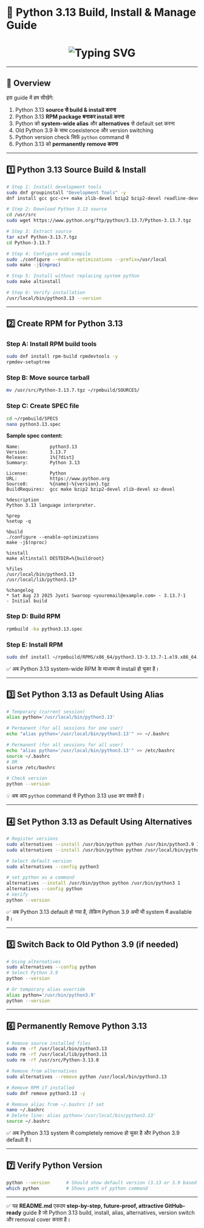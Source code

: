 # 🐍 Python 3.13 Build, Install & Manage Guide

<h1 align="center">
  <img src="https://readme-typing-svg.herokuapp.com?font=Fira+Code&size=28&color=FF5733&center=true&width=600&lines=Python+3.13+Build+%26+Management" alt="Typing SVG">
</h1>

---

## 📌 Overview

इस guide में हम सीखेंगे:

1. Python 3.13 **source से build & install करना**
2. Python 3.13 **RPM package बनाकर install करना**
3. Python को **system-wide alias** और **alternatives** से default set करना
4. Old Python 3.9 के साथ coexistence और version switching
5. Python version check सिर्फ `python` command से
6. Python 3.13 को **permanently remove करना**

---

## 1️⃣ Python 3.13 Source Build & Install

```bash
# Step 1: Install development tools
sudo dnf groupinstall "Development Tools" -y
dnf install gcc gcc-c++ make zlib-devel bzip2 bzip2-devel readline-devel sqlite sqlite-devel tk-devel libffi-devel xz-devel wget curl -y

# Step 2: Download Python 3.13 source
cd /usr/src
sudo wget https://www.python.org/ftp/python/3.13.7/Python-3.13.7.tgz

# Step 3: Extract source
tar xzvf Python-3.13.7.tgz
cd Python-3.13.7

# Step 4: Configure and compile
sudo ./configure --enable-optimizations --prefix=/usr/local
sudo make -j$(nproc)

# Step 5: Install without replacing system python
sudo make altinstall

# Step 6: Verify installation
/usr/local/bin/python3.13 --version
```

---

## 2️⃣ Create RPM for Python 3.13

### Step A: Install RPM build tools

```bash
sudo dnf install rpm-build rpmdevtools -y
rpmdev-setuptree
```

### Step B: Move source tarball

```bash
mv /usr/src/Python-3.13.7.tgz ~/rpmbuild/SOURCES/
```

### Step C: Create SPEC file

```bash
cd ~/rpmbuild/SPECS
nano python3.13.spec
```

**Sample spec content:**

```spec
Name:           python3.13
Version:        3.13.7
Release:        1%{?dist}
Summary:        Python 3.13

License:        Python
URL:            https://www.python.org
Source0:        %{name}-%{version}.tgz
BuildRequires:  gcc make bzip2 bzip2-devel zlib-devel xz-devel

%description
Python 3.13 language interpreter.

%prep
%setup -q

%build
./configure --enable-optimizations
make -j$(nproc)

%install
make altinstall DESTDIR=%{buildroot}

%files
/usr/local/bin/python3.13
/usr/local/lib/python3.13*

%changelog
* Sat Aug 23 2025 Jyoti Swaroop <youremail@example.com> - 3.13.7-1
- Initial build
```

### Step D: Build RPM

```bash
rpmbuild -ba python3.13.spec
```

### Step E: Install RPM

```bash
sudo dnf install ~/rpmbuild/RPMS/x86_64/python3.13-3.13.7-1.el9.x86_64.rpm -y
```

✅ अब Python 3.13 system-wide RPM के माध्यम से install हो चुका है।

---

## 3️⃣ Set Python 3.13 as Default Using Alias

```bash
# Temporary (current session)
alias python='/usr/local/bin/python3.13'

# Permanent (for all sessions for one user)
echo "alias python='/usr/local/bin/python3.13'" >> ~/.bashrc

# Permanent (for all sessions for all user)
echo "alias python='/usr/local/bin/python3.13'" >> /etc/bashrc
source ~/.bashrc
# OR
siurce /etc/bashrc

# Check version
python --version
```

💡 अब आप `python` command से Python 3.13 use कर सकते हैं।

---

## 4️⃣ Set Python 3.13 as Default Using Alternatives

```bash
# Register versions
sudo alternatives --install /usr/bin/python python /usr/bin/python3.9 1
sudo alternatives --install /usr/bin/python python /usr/local/bin/python3.13 2

# Select default version
sudo alternatives --config python3

# set python as a command
alternatives --install /usr/bin/python python /usr/bin/python3 1
alternatives --config python
# Verify
python --version
```

✅ अब Python 3.13 default हो गया है, लेकिन Python 3.9 अभी भी system में available है।

---

## 5️⃣ Switch Back to Old Python 3.9 (if needed)

```bash
# Using alternatives
sudo alternatives --config python
# Select Python 3.9
python --version

# Or temporary alias override
alias python='/usr/bin/python3.9'
python --version
```

---

## 6️⃣ Permanently Remove Python 3.13

```bash
# Remove source installed files
sudo rm -rf /usr/local/bin/python3.13
sudo rm -rf /usr/local/lib/python3.13
sudo rm -rf /usr/src/Python-3.13.0

# Remove from alternatives
sudo alternatives --remove python /usr/local/bin/python3.13

# Remove RPM if installed
sudo dnf remove python3.13 -y

# Remove alias from ~/.bashrc if set
nano ~/.bashrc
# Delete line: alias python='/usr/local/bin/python3.13'
source ~/.bashrc
```

✅ अब Python 3.13 system से completely remove हो चुका है और Python 3.9 default है।

---

## 7️⃣ Verify Python Version

```bash
python --version      # Should show default version (3.13 or 3.9 based on your settings)
which python          # Shows path of python command
```

---

✅ यह **README.md** एकदम **step-by-step, future-proof, attractive GitHub-ready** guide है जो Python 3.13 build, install, alias, alternatives, version switch और removal cover करता है।

